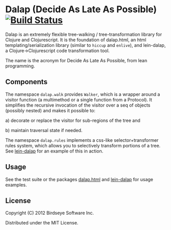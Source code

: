 # Dalap (Decide As Late As Possible) [![Build Status](https://secure.travis-ci.org/BirdseyeSoftware/dalap.png)](http://travis-ci.org/BirdseyeSoftware/dalap)

Dalap is an extremely flexible tree-walking / tree-transformation
library for Clojure and Clojurescript. It is the foundation of
dalap.html, an html templating/serialization library (similar to
`hiccup` and `enlive`), and lein-dalap, a
Clojure->Clojurescript code transformation tool.

The name is the acronym for Decide As Late As Possible, from lean
programming.

## Components

The namespace `dalap.walk` provides `Walker`, which is a wrapper
around a visitor function (a multimethod or a single function from a
Protocol). It simplifies the recursive invocation of the visitor over
a seq of objects (possibly nested) and makes it possible to:

 a) decorate or replace the visitor for sub-regions of the tree and 

 b) maintain traversal state if needed.

The namespace `dalap.rules` implements a css-like selector+transformer
rules system, which allows you to selectively transform portions of a
tree.  See [lein-dalap][lein-dalap] for an example of this in action.

## Usage

See the test suite or the packages [dalap.html][dalap-html] and
[lein-dalap][lein-dalap] for usage examples.

## License

Copyright (C) 2012 Birdseye Software Inc.

Distributed under the MIT License.

[dalap-html]:https://github.com/BirdseyeSoftware/dalap-html
[lein-dalap]:https://github.com/BirdseyeSoftware/lein-dalap
